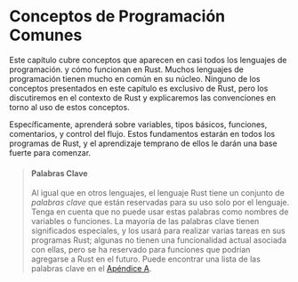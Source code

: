 # Conceptos de Programación Comunes

Este capítulo cubre conceptos que aparecen en casi todos los lenguajes de programación.
y cómo funcionan en Rust. Muchos lenguajes de programación tienen mucho en común en
su núcleo. Ninguno de los conceptos presentados en este capítulo es exclusivo de Rust,
pero los discutiremos en el contexto de Rust y explicaremos las convenciones
en torno al uso de estos conceptos.

Específicamente, aprenderá sobre variables, tipos básicos, funciones, comentarios,
y control del flujo. Estos fundamentos estarán en todos los programas de Rust, y el aprendizaje
temprano de ellos le darán una base fuerte para comenzar.

> #### Palabras Clave
>
> Al igual que en otros lenguajes, el lenguaje Rust tiene un conjunto de *palabras clave* que 
> están reservadas para su uso solo por el lenguaje. Tenga en cuenta que no puede
> usar estas palabras como nombres de variables o funciones. La mayoría de las palabras clave tienen
> significados especiales, y los usará para realizar varias tareas en sus programas
> Rust; algunas no tienen una funcionalidad actual asociada con ellas, pero
> se ha reservado para funciones que podrían agregarse a Rust en el futuro.
> Puede encontrar una lista de las palabras clave en el [Apéndice A][appendix_a].

[appendix_a]: appendix-01-keywords.md
